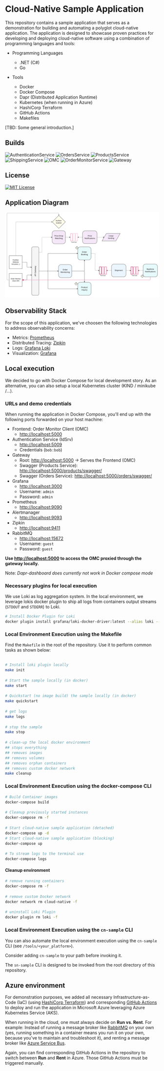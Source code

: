 # Cloud-Native Sample Application

This repository contains a sample application that serves as a demonstration for building and automating a polyglot cloud-native application. The application is designed to showcase proven practices for developing and deploying cloud-native software using a combination of programming languages and tools:

* Programming Languages
  * .NET (C#)
  * Go

* Tools
  * Docker
  * Docker Compose
  * Dapr (Distributed Application Runtime)
  * Kubernetes (when running in Azure)
  * HashiCorp Terraform
  * GitHub Actions
  * Makefiles

[TBD: Some general introduction.]

## Builds

![AuthenticationService](https://img.shields.io/github/actions/workflow/status/thinktecture-labs/cloud-native-sample/cn.authn.ci.yml?branch=main&label=Authentication%20Service&logo=github) ![OrdersService](https://img.shields.io/github/actions/workflow/status/thinktecture-labs/cloud-native-sample/cn.orders.ci.yml?branch=main&label=Orders%20Service&logo=github) ![ProductsService](https://img.shields.io/github/actions/workflow/status/thinktecture-labs/cloud-native-sample/cn.products.ci.yml?branch=main&label=Products%20Service&logo=github) ![ShippingService](https://img.shields.io/github/actions/workflow/status/thinktecture-labs/cloud-native-sample/cn.shipping.ci.yml?branch=main&label=Shipping%20Service&logo=github) ![OMC](https://img.shields.io/github/actions/workflow/status/thinktecture-labs/cloud-native-sample/cn.order-monitor-client.ci.yml?branch=main&label=Order%20Monitor%20Client&logo=github) ![OrderMonitorService](https://img.shields.io/github/actions/workflow/status/thinktecture-labs/cloud-native-sample/cn.authn.ci.yml?branch=main&label=Order%20Monitor%20Service&logo=github) ![Gateway](https://img.shields.io/github/actions/workflow/status/thinktecture-labs/cloud-native-sample/cn.gateway.ci.yml?branch=main&label=Gateway&logo=github)

## License

[![MIT License](https://img.shields.io/badge/License-MIT-green.svg)](https://choosealicense.com/licenses/mit/)

## Application Diagram

![Architecture Overview](assets/architecture-overview.jpg)

## Observability Stack

For the scope of this application, we've choosen the following technologies to address observability concerns:

* Metrics: [Prometheus](https://prometheus.io)
* Distributed Tracing: [Zipkin](https://zipkin.io)
* Logs: [Grafana Loki](https://grafana.com/oss/loki/)
* Visualization: [Grafana](https://grafana.com/grafana/)

## Local execution

We decided to go with Docker Compose for local development story. As an alternative, you can also setup a local Kubernetes cluster (KIND / minikube /...).

### URLs and demo credentials

When running the application in Docker Compose, you'll end up with the following ports forwarded on your host machine:

* Frontend: Order Monitor Client (OMC)
  * [http://localhost:5000](http://localhost:5000)
* Authentication Service (IdSrv)
  * [http://localhost:5009](http://localhost:5009)
  * Credentials (`bob:bob`)
* Gateway
  * Root: [http://localhost:5000](http://localhost:5000) -> Serves the Frontend (OMC)
  * Swagger (Products Service): [http://localhost:5000/products/swagger/](http://localhost:5000/products/swagger/)
  * Swagger (Orders Service): [http://localhost:5000/orders/swagger/](http://localhost:5000/orders/swagger/)
* Grafana
  * [http://localhost:3000](http://localhost:3000)
  * Username: `admin`
  * Password: `admin`
* Prometheus
  * [http://localhost:9090](http://localhost:9090)
* Alertmanager
  * [http://localhost:9093](http://localhost:9093)
* Zipkin
  * [http://localhost:9411](http://localhost:9411)
* RabbitMQ
  * [http://localhost:15672](http://localhost:15672)
  * Username: `guest`
  * Password: `guest`

**Use [http://localhost:5000](http://localhost:5000) to access the OMC proxied through the gateway locally.**

Note: *Dapr-dashboard does currently not work in Docker compose mode*

### Necessary plugins for local execution

We use Loki as log aggregation system. In the local environment, we leverage lokis docker plugin to ship all logs from containers output streams (`STDOUT` and `STDERR`) to Loki.

```bash
# Install Docker Plugin for Loki
docker plugin install grafana/loki-docker-driver:latest --alias loki --grant-all-permissions
```

### Local Environment Execution using the Makefile

Find the `Makefile` in the root of the repository. Use it to perform common tasks as shown below:

```bash

# Install loki plugin locally
make init

# Start the sample locally (in docker)
make start 

# Quickstart (no image build) the sample locally (in docker)
make quickstart

# get logs
make logs

# stop the sample
make stop

# clean-up the local docker environment
## stops everything
## removes images
## removes volumes
## removes orphan containers
## removes custom docker network
make cleanup
```

### Local Environment Execution using the docker-compose CLI

```bash
# Build Container images
docker-compose build

# Cleanup previously started instances
docker-compose rm -f

# Start cloud-native sample application (detached)
docker-compose up -d
# Start cloud-native sample application (blocking)
docker-compose up

# To stream logs to the terminal use
docker-compose logs
```

#### Cleanup environment

```bash
# remove running containers
docker-compose rm -f

# remove custom Docker network
docker network rm cloud-native -f

# uninstall Loki Plugin
docker plugin rm loki -f
```

### Local Environment Execution using the `cn-sample` CLI

You can also automate the local environment execution using the `cn-sample` CLI (see `/tools/<your_platform>`).

Consider adding `cn-sample` to your path before invoking it.

The `sn-sample` CLI is designed to be invoked from the root directory of this repository.

## Azure environment

For demonstration purposes, we added all necessary Infrastructure-as-Code (IaC) (using [HashiCorp Terraform](https://terraform.io)) and corresponding [GitHub Actions](./github/workflows) to deploy and run the application in Microsoft Azure leveraging Azure Kubernetes Service (AKS).

When running in the cloud, one must always decide on **Run vs. Rent**. For example: Instead of running a message broker like [RabbitMQ](https://www.rabbitmq.com/) on your own (yes, running something in a container means you run it on your own, because you've to maintain and troubleshoot it), and renting a message broker like [Azure Service Bus](https://learn.microsoft.com/en-us/azure/service-bus-messaging/service-bus-messaging-overview).

Again, you can find corresponding GitHub Actions in the repository to switch between **Run** and **Rent** in Azure. Those GitHub Actions must be triggered manually.
